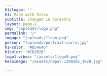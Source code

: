 ```yaml
---
h1slogan: ''
h1: Made with Silex
subtitle: changed in Forestry
layout: page-1
img: "/uploads/logo.png"
permalink: "/"
imgage: "/uploads/1logo.png"
person: "/uploads/portrait-carre.jpg"
h1-color: "#D54646"
h1color: "#CD2B2B"
logo1-vibes: "/assets/1logo9.png"
heroimage: "/assets/nepal-1309205_1920.jpg"

---
```

